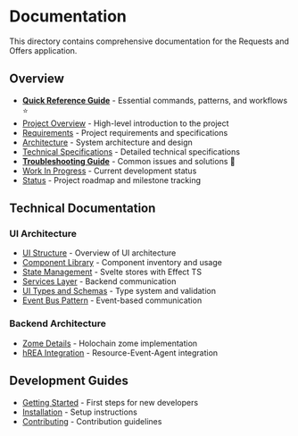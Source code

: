 # Documentation

This directory contains comprehensive documentation for the Requests and Offers application.

## Overview

- **[Quick Reference Guide](QUICK_REFERENCE.md)** - Essential commands, patterns, and workflows ⭐
- [Project Overview](project-overview.md) - High-level introduction to the project
- [Requirements](requirements.md) - Project requirements and specifications
- [Architecture](architecture.md) - System architecture and design
- [Technical Specifications](technical-specs.md) - Detailed technical specifications
- **[Troubleshooting Guide](TROUBLESHOOTING.md)** - Common issues and solutions 🔧
- [Work In Progress](work-in-progress.md) - Current development status
- [Status](status.md) - Project roadmap and milestone tracking

## Technical Documentation

### UI Architecture

- [UI Structure](technical-specs/ui-structure.md) - Overview of UI architecture
- [Component Library](technical-specs/component-library.md) - Component inventory and usage
- [State Management](technical-specs/state-management.md) - Svelte stores with Effect TS
- [Services Layer](technical-specs/services-layer.md) - Backend communication
- [UI Types and Schemas](technical-specs/ui-types.md) - Type system and validation
- [Event Bus Pattern](technical-specs/event-bus-pattern.md) - Event-based communication

### Backend Architecture

- [Zome Details](technical-specs/zomes/README.md) - Holochain zome implementation
- [hREA Integration](architecture/hrea-integration.md) - Resource-Event-Agent integration

## Development Guides

- [Getting Started](guides/getting-started.md) - First steps for new developers
- [Installation](guides/installation.md) - Setup instructions
- [Contributing](guides/contributing.md) - Contribution guidelines
